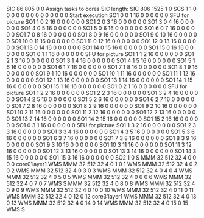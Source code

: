 SIC 86     805    0      0                Assign tasks to cores    SIC length:
SIC 806    1525   1      0
SCS 1 1 0 0 0 0 0 0 0 0 0 0 0 0 0 0        Start execution
SO1 0  0  1  16 0  0  0  0  0  0        SFU for picture
SO1 1  0  2  16 0  0  0  0  0  0 
SO1 2  0  3  16 0  0  0  0  0  0 
SO1 3  0  4  16 0  0  0  0  0  0 
SO1 4  0  5  16 0  0  0  0  0  0 
SO1 5  0  6  16 0  0  0  0  0  0 
SO1 6  0  7  16 0  0  0  0  0  0 
SO1 7  0  8  16 0  0  0  0  0  0 
SO1 8  0  9  16 0  0  0  0  0  0 
SO1 9  0  10 16 0  0  0  0  0  0 
SO1 10 0  11 16 0  0  0  0  0  0 
SO1 11 0  12 16 0  0  0  0  0  0 
SO1 12 0  13 16 0  0  0  0  0  0 
SO1 13 0  14 16 0  0  0  0  0  0 
SO1 14 0  15 16 0  0  0  0  0  0 
SO1 15 0  16 16 0  0  0  0  0  0 
SO1 0  1  1  16 0  0  0  0  0  0        SFU for picture
SO1 1  1  2  16 0  0  0  0  0  0 
SO1 2  1  3  16 0  0  0  0  0  0 
SO1 3  1  4  16 0  0  0  0  0  0 
SO1 4  1  5  16 0  0  0  0  0  0 
SO1 5  1  6  16 0  0  0  0  0  0 
SO1 6  1  7  16 0  0  0  0  0  0 
SO1 7  1  8  16 0  0  0  0  0  0 
SO1 8  1  9  16 0  0  0  0  0  0 
SO1 9  1  10 16 0  0  0  0  0  0 
SO1 10 1  11 16 0  0  0  0  0  0 
SO1 11 1  12 16 0  0  0  0  0  0 
SO1 12 1  13 16 0  0  0  0  0  0 
SO1 13 1  14 16 0  0  0  0  0  0 
SO1 14 1  15 16 0  0  0  0  0  0 
SO1 15 1  16 16 0  0  0  0  0  0 
SO1 0  2  1  16 0  0  0  0  0  0        SFU for picture
SO1 1  2  2  16 0  0  0  0  0  0 
SO1 2  2  3  16 0  0  0  0  0  0 
SO1 3  2  4  16 0  0  0  0  0  0 
SO1 4  2  5  16 0  0  0  0  0  0 
SO1 5  2  6  16 0  0  0  0  0  0 
SO1 6  2  7  16 0  0  0  0  0  0 
SO1 7  2  8  16 0  0  0  0  0  0 
SO1 8  2  9  16 0  0  0  0  0  0 
SO1 9  2  10 16 0  0  0  0  0  0 
SO1 10 2  11 16 0  0  0  0  0  0 
SO1 11 2  12 16 0  0  0  0  0  0 
SO1 12 2  13 16 0  0  0  0  0  0 
SO1 13 2  14 16 0  0  0  0  0  0 
SO1 14 2  15 16 0  0  0  0  0  0 
SO1 15 2  16 16 0  0  0  0  0  0 
SO1 0  3  1  16 0  0  0  0  0  0        SFU for picture
SO1 1  3  2  16 0  0  0  0  0  0 
SO1 2  3  3  16 0  0  0  0  0  0 
SO1 3  3  4  16 0  0  0  0  0  0 
SO1 4  3  5  16 0  0  0  0  0  0 
SO1 5  3  6  16 0  0  0  0  0  0 
SO1 6  3  7  16 0  0  0  0  0  0 
SO1 7  3  8  16 0  0  0  0  0  0 
SO1 8  3  9  16 0  0  0  0  0  0 
SO1 9  3  10 16 0  0  0  0  0  0 
SO1 10 3  11 16 0  0  0  0  0  0 
SO1 11 3  12 16 0  0  0  0  0  0 
SO1 12 3  13 16 0  0  0  0  0  0 
SO1 13 3  14 16 0  0  0  0  0  0 
SO1 14 3  15 16 0  0  0  0  0  0 
SO1 15 3  16 16 0  0  0  0  0  0 
SO2 1  0
S
MMM 32   512  32   4    0    0    0    0         core0'layer1
WMS
MMM 32   512  32   4    0    1    0    1
WMS
MMM 32   512  32   4    0    2    0    2
WMS
MMM 32   512  32   4    0    3    0    3
WMS
MMM 32   512  32   4    0    4    0    4
WMS
MMM 32   512  32   4    0    5    0    5
WMS
MMM 32   512  32   4    0    6    0    6
WMS
MMM 32   512  32   4    0    7    0    7
WMS
S
MMM 32   512  32   4    0    8    0    8
WMS
MMM 32   512  32   4    0    9    0    9 
WMS
MMM 32   512  32   4    0    10   0    10
WMS
MMM 32   512  32   4    0    11   0    11
WMS
MMM 32   512  32   4    0    12   0    12        core3'layer1
WMS
MMM 32   512  32   4    0    13   0    13
WMS
MMM 32   512  32   4    0    14   0    14
WMS
MMM 32   512  32   4    0    15   0    15
WMS
S